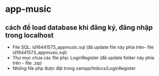 # app-music

## cách để load database khi đăng ký, đăng nhập trong localhost
- File SQL: id16441573_appmusic.sql (đã update file này phía trên- file id16441573_appmusic.sql) 
- Thư mục chưa các file php: LoginRegister (đã update folder này phía trên - file .zip)
- Những file php được đặt trong xampp/htdocs/LoginRegister

